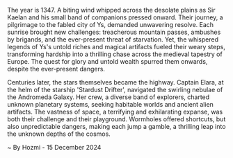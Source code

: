 
The year is 1347.  A biting wind whipped across the desolate plains as Sir Kaelan and his small band of companions pressed onward. Their journey, a pilgrimage to the fabled city of Ys, demanded unwavering resolve.  Each sunrise brought new challenges: treacherous mountain passes, ambushes by brigands, and the ever-present threat of starvation. Yet, the whispered legends of Ys's untold riches and magical artifacts fueled their weary steps, transforming hardship into a thrilling chase across the medieval tapestry of Europe.  The quest for glory and untold wealth spurred them onwards, despite the ever-present dangers.

Centuries later, the stars themselves became the highway.  Captain Elara, at the helm of the starship 'Stardust Drifter', navigated the swirling nebulae of the Andromeda Galaxy.  Her crew, a diverse band of explorers, charted unknown planetary systems, seeking habitable worlds and ancient alien artifacts.  The vastness of space, a terrifying and exhilarating expanse, was both their challenge and their playground. Wormholes offered shortcuts, but also unpredictable dangers, making each jump a gamble, a thrilling leap into the unknown depths of the cosmos.

~ By Hozmi - 15 December 2024
